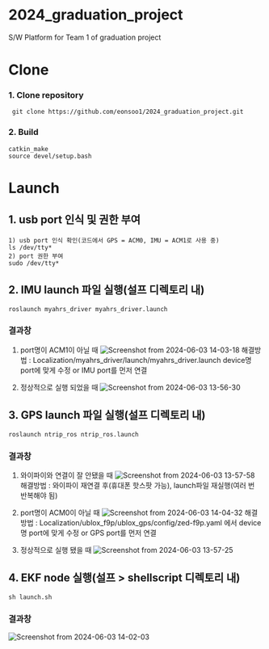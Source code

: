# 2024_graduation_project
S/W Platform for Team 1 of graduation project

# Clone
### 1. Clone repository
```
 git clone https://github.com/eonsoo1/2024_graduation_project.git
```
### 2. Build
```
catkin_make
source devel/setup.bash
```
# Launch
## 1. usb port 인식 및 권한 부여 
```
1) usb port 인식 확인(코드에서 GPS = ACM0, IMU = ACM1로 사용 중)
ls /dev/tty*
2) port 권한 부여
sudo /dev/tty*
```
## 2. IMU launch 파일 실행(설프 디렉토리 내)
```
roslaunch myahrs_driver myahrs_driver.launch
```
### 결과창
1) port명이 ACM1이 아닐 때
![Screenshot from 2024-06-03 14-03-18](https://github.com/eonsoo1/2024_graduation_project/assets/138430886/e2be8f86-9930-4209-ab3a-7cfbb3bdcf6e)
해결방법 : Localization/myahrs_driver/launch/myahrs_driver.launch device명 port에 맞게 수정 or IMU port를 먼저 연결

3) 정상적으로 실행 되었을 때
![Screenshot from 2024-06-03 13-56-30](https://github.com/eonsoo1/2024_graduation_project/assets/138430886/ba1360ed-79fd-4496-96ef-293a3bfd345c)


## 3. GPS launch 파일 실행(설프 디렉토리 내)
```
roslaunch ntrip_ros ntrip_ros.launch
```
### 결과창
1) 와이파이와 연결이 잘 안됐을 때
![Screenshot from 2024-06-03 13-57-58](https://github.com/eonsoo1/2024_graduation_project/assets/138430886/1ccea63e-5fee-4464-a6d0-7410fc63f778)
해결방법 : 와이파이 재연결 후(휴대폰 핫스팟 가능), launch파일 재실행(여러 번 반복해야 됨) 
2) port명이 ACM0이 아닐 때
![Screenshot from 2024-06-03 14-04-32](https://github.com/eonsoo1/2024_graduation_project/assets/138430886/b29190e7-3879-49f0-a4f0-3766f63023c5)
해결방법 : Localization/ublox_f9p/ublox_gps/config/zed-f9p.yaml 에서 device명 port에 맞게 수정 or GPS port를 먼저 연결
    
4) 정상적으로 실행 됐을 때
![Screenshot from 2024-06-03 13-57-25](https://github.com/eonsoo1/2024_graduation_project/assets/138430886/d0450c3e-4d23-4adb-a6c2-d977cd7df767)

## 4. EKF node 실행(설프 > shellscript 디렉토리 내)
```
sh launch.sh
```
### 결과창
![Screenshot from 2024-06-03 14-02-03](https://github.com/eonsoo1/2024_graduation_project/assets/138430886/90144be2-85cb-4893-b012-390ad646981f)

